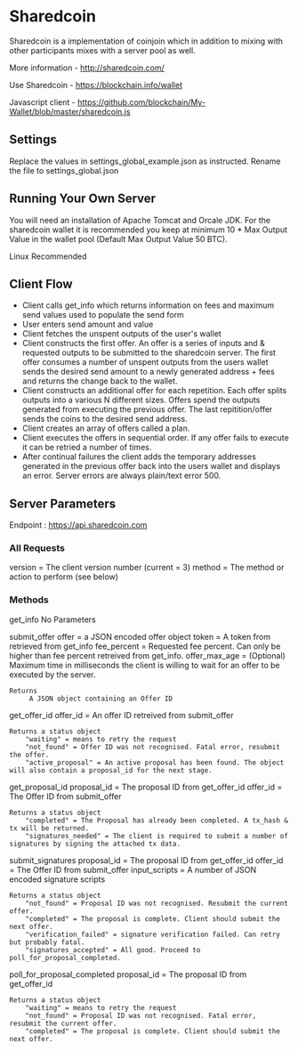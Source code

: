 # Sharedcoin

Sharedcoin is a implementation of coinjoin which in addition to mixing with other participants mixes with a server pool as well.

More information - http://sharedcoin.com/

Use Sharedcoin - https://blockchain.info/wallet

Javascript client - https://github.com/blockchain/My-Wallet/blob/master/sharedcoin.js

## Settings

Replace the values in settings_global_example.json as instructed. Rename the file to settings_global.json

## Running Your Own Server

You will need an installation of Apache Tomcat and Orcale JDK. For the sharedcoin wallet it is recommended you keep at minimum 10 * Max Output Value in the wallet pool (Default Max Output Value 50 BTC). 

Linux Recommended

## Client Flow

- Client calls get_info which returns information on fees and maximum send values used to populate the send form
- User enters send amount and value
- Client fetches the unspent outputs of the user's wallet
- Client constructs the first offer. An offer is a series of inputs and & requested outputs to be submitted to the sharedcoin server. The first offer consumes a number of unspent outputs from the users wallet sends the desired send amount to a newly generated address + fees and returns the change back to the wallet.
- Client constructs an additional offer for each repetition. Each offer splits outputs into a various N different sizes. Offers spend the outputs generated from executing the previous offer. The last repitition/offer sends the coins to the desired send address.
- Client creates an array of offers called a plan.
- Client executes the offers in sequential order. If any offer fails to execute it can be retried a number of times.
- After continual failures the client adds the temporary addresses generated in the previous offer back into the users wallet and displays an error. Server errors are always plain/text error 500.

## Server Parameters

Endpoint : https://api.sharedcoin.com

### All Requests

version = The client version number (current = 3)
method = The method or action to perform (see below)

### Methods

get_info
	No Parameters

submit_offer
		offer = a JSON encoded offer object
		token = A token from retrieved from get_info
		fee_percent = Requested fee percent. Can only be higher than fee percent retreived from get_info.
		offer_max_age = (Optional) Maximum time in milliseconds the client is willing to wait for an offer to be executed by the server.

	Returns
		 A JSON object containing an Offer ID

get_offer_id
		offer_id = An offer ID retreived from submit_offer

	Returns a status object 
		"waiting" = means to retry the request
		"not_found" = Offer ID was not recognised. Fatal error, resubmit the offer.
		"active_proposal" = An active proposal has been found. The object will also contain a proposal_id for the next stage.

get_proposal_id
		proposal_id = The proposal ID from get_offer_id
		offer_id = The Offer ID from submit_offer

	Returns a status object 
		"completed" = The Proposal has already been completed. A tx_hash & tx will be returned.
		"signatures_needed" = The client is required to submit a number of signatures by signing the attached tx data.

submit_signatures
		proposal_id = The proposal ID from get_offer_id
		offer_id = The Offer ID from submit_offer
		input_scripts = A number of JSON encoded signature scripts

	Returns a status object 
		"not_found" = Proposal ID was not recognised. Resubmit the current offer.
		"completed" = The proposal is complete. Client should submit the next offer.
		"verification_failed" = signature verification failed. Can retry but probably fatal.
		"signatures_accepted" = All good. Proceed to poll_for_proposal_completed.

poll_for_proposal_completed
		proposal_id = The proposal ID from get_offer_id 

	Returns a status object 
		"waiting" = means to retry the request
		"not_found" = Proposal ID was not recognised. Fatal error, resubmit the current offer.
		"completed" = The proposal is complete. Client should submit the next offer.






